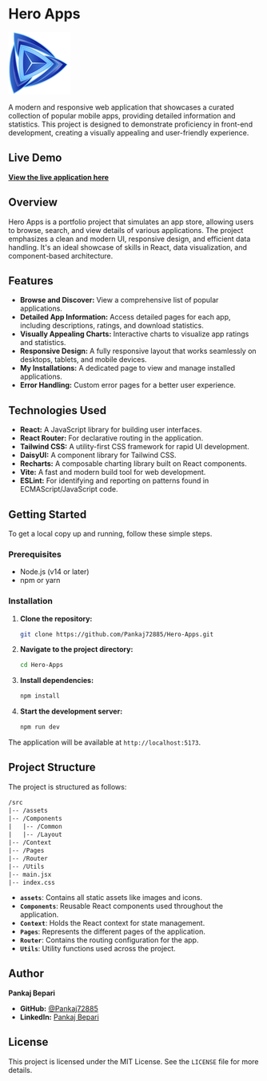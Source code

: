 # Hero Apps

![Hero Apps Logo](./src/assets/logo_small.png)

A modern and responsive web application that showcases a curated collection of popular mobile apps, providing detailed information and statistics. This project is designed to demonstrate proficiency in front-end development, creating a visually appealing and user-friendly experience.

## Live Demo

[**View the live application here**](https://hero-apps-dkz.pages.dev/)

## Overview

Hero Apps is a portfolio project that simulates an app store, allowing users to browse, search, and view details of various applications. The project emphasizes a clean and modern UI, responsive design, and efficient data handling. It's an ideal showcase of skills in React, data visualization, and component-based architecture.

## Features

- **Browse and Discover:** View a comprehensive list of popular applications.
- **Detailed App Information:** Access detailed pages for each app, including descriptions, ratings, and download statistics.
- **Visually Appealing Charts:** Interactive charts to visualize app ratings and statistics.
- **Responsive Design:** A fully responsive layout that works seamlessly on desktops, tablets, and mobile devices.
- **My Installations:** A dedicated page to view and manage installed applications.
- **Error Handling:** Custom error pages for a better user experience.

## Technologies Used

- **React:** A JavaScript library for building user interfaces.
- **React Router:** For declarative routing in the application.
- **Tailwind CSS:** A utility-first CSS framework for rapid UI development.
- **DaisyUI:** A component library for Tailwind CSS.
- **Recharts:** A composable charting library built on React components.
- **Vite:** A fast and modern build tool for web development.
- **ESLint:** For identifying and reporting on patterns found in ECMAScript/JavaScript code.

## Getting Started

To get a local copy up and running, follow these simple steps.

### Prerequisites

- Node.js (v14 or later)
- npm or yarn

### Installation

1.  **Clone the repository:**
    ```sh
    git clone https://github.com/Pankaj72885/Hero-Apps.git
    ```
2.  **Navigate to the project directory:**
    ```sh
    cd Hero-Apps
    ```
3.  **Install dependencies:**
    ```sh
    npm install
    ```
4.  **Start the development server:**
    ```sh
    npm run dev
    ```

The application will be available at `http://localhost:5173`.

## Project Structure

The project is structured as follows:

```
/src
|-- /assets
|-- /Components
|   |-- /Common
|   |-- /Layout
|-- /Context
|-- /Pages
|-- /Router
|-- /Utils
|-- main.jsx
|-- index.css
```

-   **`assets`**: Contains all static assets like images and icons.
-   **`Components`**: Reusable React components used throughout the application.
-   **`Context`**: Holds the React context for state management.
-   **`Pages`**: Represents the different pages of the application.
-   **`Router`**: Contains the routing configuration for the app.
-   **`Utils`**: Utility functions used across the project.

## Author

**Pankaj Bepari**

-   **GitHub:** [@Pankaj72885](https://github.com/Pankaj72885)
-   **LinkedIn:** [Pankaj Bepari](bd.linkedin.com/in/pankaj-bepari-8aa69013a)

## License

This project is licensed under the MIT License. See the `LICENSE` file for more details.

